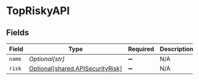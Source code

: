 # TopRiskyAPI


## Fields

| Field                                                                      | Type                                                                       | Required                                                                   | Description                                                                |
| -------------------------------------------------------------------------- | -------------------------------------------------------------------------- | -------------------------------------------------------------------------- | -------------------------------------------------------------------------- |
| `name`                                                                     | *Optional[str]*                                                            | :heavy_minus_sign:                                                         | N/A                                                                        |
| `risk`                                                                     | [Optional[shared.APISecurityRisk]](../../models/shared/apisecurityrisk.md) | :heavy_minus_sign:                                                         | N/A                                                                        |